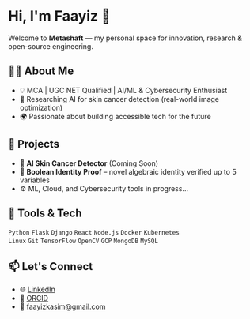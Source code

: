 # Hi, I'm Faayiz 👋  
Welcome to **Metashaft** — my personal space for innovation, research & open-source engineering.

## 👨‍💻 About Me
- 💡 MCA | UGC NET Qualified | AI/ML & Cybersecurity Enthusiast
- 🔬 Researching AI for skin cancer detection (real-world image optimization)
- 🌍 Passionate about building accessible tech for the future

## 🧪 Projects
- 🔭 **AI Skin Cancer Detector** (Coming Soon)
- 🧮 **Boolean Identity Proof** – novel algebraic identity verified up to 5 variables
- ⚙️ ML, Cloud, and Cybersecurity tools in progress...

## 🧰 Tools & Tech
`Python` `Flask` `Django` `React` `Node.js` `Docker` `Kubernetes`  
`Linux` `Git` `TensorFlow` `OpenCV` `GCP` `MongoDB` `MySQL`

## 📫 Let's Connect
- 🌐 [LinkedIn](https://www.linkedin.com/in/faayizkasim/)
- 🧠 [ORCID](https://orcid.org/0009-0003-0203-727X)
- 📧 faayizkasim@gmail.com

